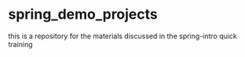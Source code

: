 # spring_demo_projects
this is a repository for the materials discussed in the spring-intro quick training
